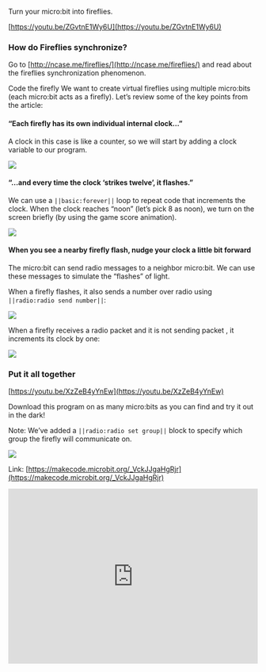 Turn your micro:bit into fireflies.

[https://youtu.be/ZGvtnE1Wy6U](https://youtu.be/ZGvtnE1Wy6U)

### How do Fireflies synchronize?
Go to [http://ncase.me/fireflies/](http://ncase.me/fireflies/) and read about the fireflies synchronization phenomenon.

Code the firefly
We want to create virtual fireflies using multiple micro:bits (each micro:bit acts as a firefly). Let’s review some of the key points from the article:

#### “Each firefly has its own individual internal clock…”

A clock in this case is like a counter, so we will start by adding a clock variable to our program.

![](https://i.imgur.com/XJKatWW.png)


#### “…and every time the clock ‘strikes twelve’, it flashes.”
We can use a `||basic:forever||` loop to repeat code that increments the clock. When the clock reaches “noon” (let’s pick 8 as noon), we turn on the screen briefly (by using the game score animation).

![](https://i.imgur.com/vlYr02V.png)

#### When you see a nearby firefly flash, nudge your clock a little bit forward
The micro:bit can send radio messages to a neighbor micro:bit. We can use these messages to simulate the “flashes” of light.

When a firefly flashes, it also sends a number over radio using `||radio:radio send number||`:

![](https://i.imgur.com/LDRmbHc.png)

When a firefly receives a radio packet and it is not sending packet , it increments its clock by one:

![](https://i.imgur.com/05EAk12.png)

### Put it all together

[https://youtu.be/XzZeB4yYnEw](https://youtu.be/XzZeB4yYnEw)

Download this program on as many micro:bits as you can find and try it out in the dark!

Note: We’ve added a `||radio:radio set group||` block to specify which group the firefly will communicate on.

![](https://i.imgur.com/dwFbr6R.png)

Link: [https://makecode.microbit.org/_VckJJgaHgRjr](https://makecode.microbit.org/_VckJJgaHgRjr)

<div style="position:relative;height:0;padding-bottom:70%;overflow:hidden;"><iframe style="position:absolute;top:0;left:0;width:100%;height:100%;" src="https://makecode.microbit.org/#pub:_VckJJgaHgRjr" frameborder="0" sandbox="allow-popups allow-forms allow-scripts allow-same-origin"></iframe></div>
